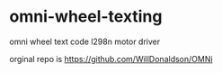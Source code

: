 # omni-wheel-texting
omni wheel text code l298n motor driver

orginal repo is https://github.com/WillDonaldson/OMNi
